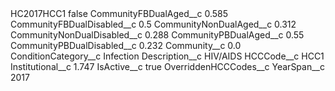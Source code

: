 <?xml version="1.0" encoding="UTF-8"?>
<CustomMetadata xmlns="http://soap.sforce.com/2006/04/metadata" xmlns:xsi="http://www.w3.org/2001/XMLSchema-instance" xmlns:xsd="http://www.w3.org/2001/XMLSchema">
    <label>HC2017HCC1</label>
    <protected>false</protected>
    <values>
        <field>CommunityFBDualAged__c</field>
        <value xsi:type="xsd:double">0.585</value>
    </values>
    <values>
        <field>CommunityFBDualDisabled__c</field>
        <value xsi:type="xsd:double">0.5</value>
    </values>
    <values>
        <field>CommunityNonDualAged__c</field>
        <value xsi:type="xsd:double">0.312</value>
    </values>
    <values>
        <field>CommunityNonDualDisabled__c</field>
        <value xsi:type="xsd:double">0.288</value>
    </values>
    <values>
        <field>CommunityPBDualAged__c</field>
        <value xsi:type="xsd:double">0.55</value>
    </values>
    <values>
        <field>CommunityPBDualDisabled__c</field>
        <value xsi:type="xsd:double">0.232</value>
    </values>
    <values>
        <field>Community__c</field>
        <value xsi:type="xsd:double">0.0</value>
    </values>
    <values>
        <field>ConditionCategory__c</field>
        <value xsi:type="xsd:string">Infection</value>
    </values>
    <values>
        <field>Description__c</field>
        <value xsi:type="xsd:string">HIV/AIDS</value>
    </values>
    <values>
        <field>HCCCode__c</field>
        <value xsi:type="xsd:string">HCC1</value>
    </values>
    <values>
        <field>Institutional__c</field>
        <value xsi:type="xsd:double">1.747</value>
    </values>
    <values>
        <field>IsActive__c</field>
        <value xsi:type="xsd:boolean">true</value>
    </values>
    <values>
        <field>OverriddenHCCCodes__c</field>
        <value xsi:nil="true"/>
    </values>
    <values>
        <field>YearSpan__c</field>
        <value xsi:type="xsd:string">2017</value>
    </values>
</CustomMetadata>
